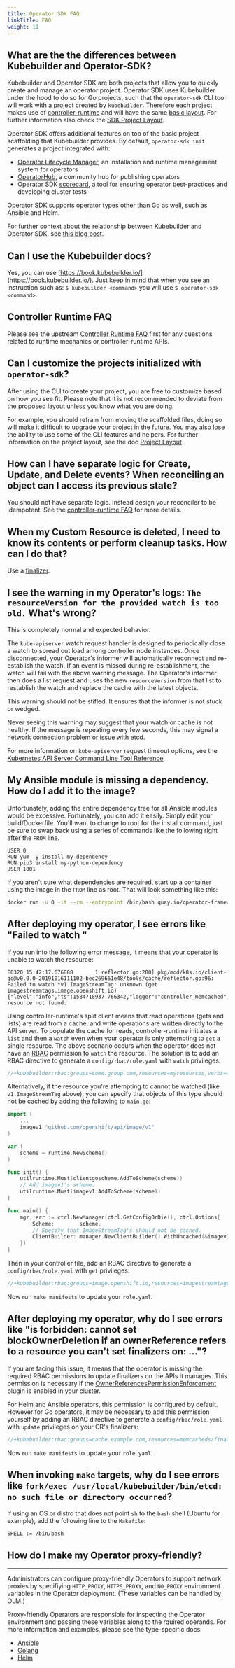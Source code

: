 ```yaml
---
title: Operator SDK FAQ
linkTitle: FAQ
weight: 11
---
```


## What are the the differences between Kubebuilder and Operator-SDK?

Kubebuilder and Operator SDK are both projects that allow you to quickly create and manage an operator project. Operator SDK uses Kubebuilder under the hood to do so for Go projects, such that the `operator-sdk` CLI tool will work with a project created by `kubebuilder`. Therefore each project makes use of [controller-runtime][controller-runtime] and will have the same [basic layout][kb-doc-what-is-a-basic-project]. For further information also check the [SDK Project Layout][project-doc].

Operator SDK offers additional features on top of the basic project scaffolding that Kubebuilder provides. By default, `operator-sdk init` generates a project integrated with:
- [Operator Lifecycle Manager][olm], an installation and runtime management system for operators
- [OperatorHub][operatorhub.io], a community hub for publishing operators
- Operator SDK [scorecard][scorecard-doc], a tool for ensuring operator best-practices and developing cluster tests

Operator SDK supports operator types other than Go as well, such as Ansible and Helm.

For further context about the relationship between Kubebuilder and Operator SDK, see [this blog post][operator-sdk-reaches-v1.0].

## Can I use the Kubebuilder docs?

Yes, you can use [https://book.kubebuilder.io/](https://book.kubebuilder.io/). Just keep in mind that when you see an instruction such as:
`$ kubebuilder <command>` you will use `$ operator-sdk <command>`.

## Controller Runtime FAQ

Please see the upstream [Controller Runtime FAQ][cr-faq] first for any questions related to runtime mechanics or controller-runtime APIs.

## Can I customize the projects initialized with `operator-sdk`?

After using the CLI to create your project, you are free to customize based on how you see fit. Please note that it is not recommended to deviate from the proposed layout unless you know what you are doing.

For example, you should refrain from moving the scaffolded files, doing so will make it difficult to upgrade your project in the future. You may also lose the ability to use some of the CLI features and helpers. For further information on the project layout, see the doc [Project Layout][project-doc]

## How can I have separate logic for Create, Update, and Delete events? When reconciling an object can I access its previous state?

You should not have separate logic. Instead design your reconciler to be idempotent. See the [controller-runtime FAQ][cr-faq] for more details.

## When my Custom Resource is deleted, I need to know its contents or perform cleanup tasks. How can I do that?

Use a [finalizer].

## I see the warning in my Operator's logs: `The resourceVersion for the provided watch is too old.` What's wrong?

This is completely normal and expected behavior.

The `kube-apiserver` watch request handler is designed to periodically close a watch to spread out load among controller node instances. Once disconnected, your Operator's informer will automatically reconnect and re-establish the watch. If an event is missed during re-establishment, the watch will fail with the above warning message. The Operator's informer then does a list request and uses the new `resourceVersion` from that list to restablish the watch and replace the cache with the latest objects.

This warning should not be stifled. It ensures that the informer is not stuck or wedged.

Never seeing this warning may suggest that your watch or cache is not healthy. If the message is repeating every few seconds, this may signal a network connection problem or issue with etcd.

For more information on `kube-apiserver` request timeout options, see the [Kubernetes API Server Command Line Tool Reference][kube-apiserver_options]


## My Ansible module is missing a dependency. How do I add it to the image?

Unfortunately, adding the entire dependency tree for all Ansible modules would be excessive. Fortunately, you can add it easily. Simply edit your build/Dockerfile. You'll want to change to root for the install command, just be sure to swap back using a series of commands like the following right after the `FROM` line.

```docker
USER 0
RUN yum -y install my-dependency
RUN pip3 install my-python-dependency
USER 1001
```

If you aren't sure what dependencies are required, start up a container using the image in the `FROM` line as root. That will look something like this:
```sh
docker run -u 0 -it --rm --entrypoint /bin/bash quay.io/operator-framework/ansible-operator:<sdk-tag-version>
```

## After deploying my operator, I see errors like "Failed to watch <external type>"

If you run into the following error message, it means that your operator is unable to watch the resource:

```
E0320 15:42:17.676888       1 reflector.go:280] pkg/mod/k8s.io/client-go@v0.0.0-20191016111102-bec269661e48/tools/cache/reflector.go:96: Failed to watch *v1.ImageStreamTag: unknown (get imagestreamtags.image.openshift.io)
{"level":"info","ts":1584718937.766342,"logger":"controller_memcached","msg":"ImageStreamTag resource not found.
```

Using controller-runtime's split client means that read operations (gets and lists) are read from a cache, and write operations are written directly to the API server. To populate the cache for reads, controller-runtime initiates a `list` and then a `watch` even when your operator is only attempting to `get` a single resource. The above scenario occurs when the operator does not have an [RBAC][rbac] permission to `watch` the resource. The solution is to add an RBAC directive to generate a `config/rbac/role.yaml` with `watch` privileges:

```go
//+kubebuilder:rbac:groups=some.group.com,resources=myresources,verbs=watch
```

Alternatively, if the resource you're attempting to cannot be watched (like `v1.ImageStreamTag` above), you can specify that objects of this type should not be cached by adding the following to `main.go`:

```go
import (
	...
	imagev1 "github.com/openshift/api/image/v1"
)

var (
	scheme = runtime.NewScheme()
)

func init() {
	utilruntime.Must(clientgoscheme.AddToScheme(scheme))
	// Add imagev1's scheme.
	utilruntime.Must(imagev1.AddToScheme(scheme))
}

func main() {
	mgr, err := ctrl.NewManager(ctrl.GetConfigOrDie(), ctrl.Options{
		Scheme:        scheme,
		// Specify that ImageStreamTag's should not be cached.
		ClientBuilder: manager.NewClientBuilder().WithUncached(&imagev1.ImageStreamTag{}),
	})
}
```

Then in your controller file, add an RBAC directive to generate a `config/rbac/role.yaml` with `get` privileges:

```go
//+kubebuilder:rbac:groups=image.openshift.io,resources=imagestreamtags,verbs=get
```

Now run `make manifests` to update your `role.yaml`.


## After deploying my operator, why do I see errors like "is forbidden: cannot set blockOwnerDeletion if an ownerReference refers to a resource you can't set finalizers on: ..."?

If you are facing this issue, it means that the operator is missing the required RBAC permissions to update finalizers on the APIs it manages. This permission is necessary if the [OwnerReferencesPermissionEnforcement][owner-references-permission-enforcement] plugin is enabled in your cluster.

For Helm and Ansible operators, this permission is configured by default. However for Go operators, it may be necessary to add this permission yourself
by adding an RBAC directive to generate a `config/rbac/role.yaml` with `update` privileges on your CR's finalizers:

```go
//+kubebuilder:rbac:groups=cache.example.com,resources=memcacheds/finalizers,verbs=update
```

Now run `make manifests` to update your `role.yaml`.

## When invoking `make` targets, why do I see errors like `fork/exec /usr/local/kubebuilder/bin/etcd: no such file or directory occurred`?

If using an OS or distro that does not point `sh` to the `bash` shell (Ubuntu for example), add the following line to the `Makefile`:

```make
SHELL := /bin/bash
```

## How do I make my Operator proxy-friendly?
---

Administrators can configure proxy-friendly Operators to support network proxies by
specifiying `HTTP_PROXY`, `HTTPS_PROXY`, and `NO_PROXY` environment
variables in the Operator deployment. (These variables can be handled by OLM.)

Proxy-friendly Operators are responsible for inspecting the Operator
environment and passing these variables along to the rquired operands.
For more information and examples, please see the type-specific docs:
- [Ansible][ansible-proxy-vars]
- [Golang][go-proxy-vars]
- [Helm][helm-proxy-vars]

[ansible-proxy-vars]: /docs/building-operators/ansible/reference/proxy-vars/
[client.Reader]:https://pkg.go.dev/sigs.k8s.io/controller-runtime/pkg/client#Reader
[controller-runtime]: https://github.com/kubernetes-sigs/controller-runtime
[cr-faq]:https://github.com/kubernetes-sigs/controller-runtime/blob/master/FAQ.md
[finalizer]:/docs/building-operators/golang/advanced-topics/#handle-cleanup-on-deletion
[go-proxy-vars]: /docs/building-operators/golang/references/proxy-vars/
[helm-proxy-vars]: /docs/building-operators/helm/reference/proxy-vars/
[kb-doc-what-is-a-basic-project]: https://book.kubebuilder.io/cronjob-tutorial/basic-project.html
[kube-apiserver_options]: https://kubernetes.io/docs/reference/command-line-tools-reference/kube-apiserver/#options
[olm]:  https://github.com/operator-framework/operator-lifecycle-manager
[operator-sdk-reaches-v1.0]: https://www.openshift.com/blog/operator-sdk-reaches-v1.0
[operatorhub.io]: https://operatorhub.io/
[owner-references-permission-enforcement]: https://kubernetes.io/docs/reference/access-authn-authz/admission-controllers/#ownerreferencespermissionenforcement
[rbac-markers]: https://book.kubebuilder.io/reference/markers/rbac.html
[rbac]:https://kubernetes.io/docs/reference/access-authn-authz/rbac/
[scorecard-doc]: https://sdk.operatorframework.io/docs/testing-operators/scorecard/
[project-doc]: /docs/overview/project-layout
